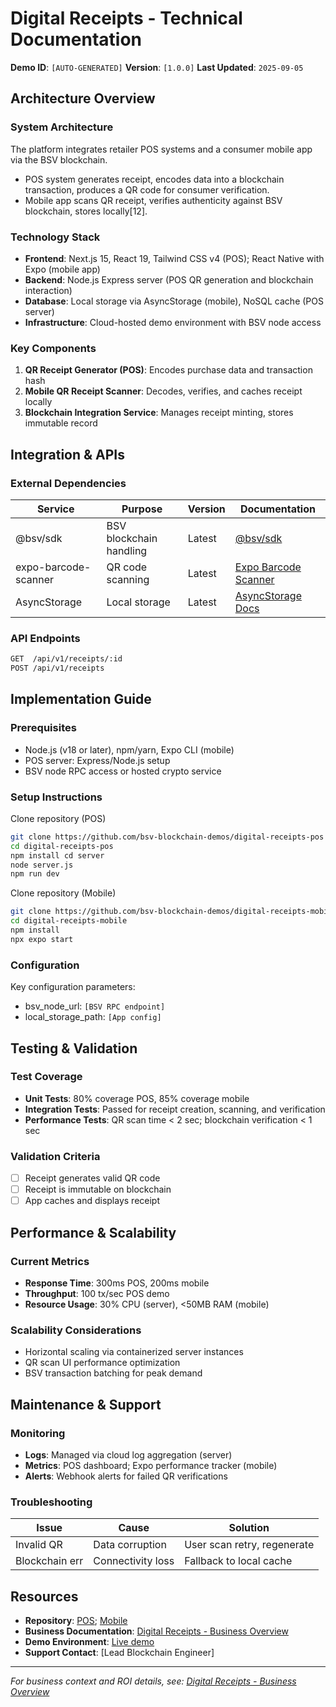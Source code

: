 # Digital Receipts - Technical Documentation

**Demo ID**: `[AUTO-GENERATED]`
**Version**: `[1.0.0]`
**Last Updated**: `2025-09-05`

## Architecture Overview

### System Architecture
The platform integrates retailer POS systems and a consumer mobile app via the BSV blockchain.
- POS system generates receipt, encodes data into a blockchain transaction, produces a QR code for consumer verification.
- Mobile app scans QR receipt, verifies authenticity against BSV blockchain, stores locally[12].

### Technology Stack
- **Frontend**: Next.js 15, React 19, Tailwind CSS v4 (POS); React Native with Expo (mobile app)
- **Backend**: Node.js Express server (POS QR generation and blockchain interaction)
- **Database**: Local storage via AsyncStorage (mobile), NoSQL cache (POS server)
- **Infrastructure**: Cloud-hosted demo environment with BSV node access

### Key Components
1. **QR Receipt Generator (POS)**: Encodes purchase data and transaction hash
2. **Mobile QR Receipt Scanner**: Decodes, verifies, and caches receipt locally
3. **Blockchain Integration Service**: Manages receipt minting, stores immutable record

## Integration & APIs

### External Dependencies
| Service      | Purpose                 | Version | Documentation                                               |
|--------------|-------------------------|---------|------------------------------------------------------------|
| @bsv/sdk     | BSV blockchain handling | Latest  | [@bsv/sdk](https://github.com/bsv-blockchain/bsv-sdk)      |
| expo-barcode-scanner | QR code scanning  | Latest  | [Expo Barcode Scanner](https://docs.expo.dev/versions/latest/sdk/camera/#component) |
| AsyncStorage | Local storage           | Latest  | [AsyncStorage Docs](https://react-native-async-storage.github.io/async-storage/) |

### API Endpoints

```bash
GET  /api/v1/receipts/:id
POST /api/v1/receipts
```

## Implementation Guide

### Prerequisites
- Node.js (v18 or later), npm/yarn, Expo CLI (mobile)
- POS server: Express/Node.js setup
- BSV node RPC access or hosted crypto service

### Setup Instructions

Clone repository (POS)

```bash
git clone https://github.com/bsv-blockchain-demos/digital-receipts-pos
cd digital-receipts-pos
npm install cd server
node server.js
npm run dev
```

Clone repository (Mobile)
```bash
git clone https://github.com/bsv-blockchain-demos/digital-receipts-mobile
cd digital-receipts-mobile
npm install
npx expo start
```

### Configuration

Key configuration parameters:
- bsv_node_url: `[BSV RPC endpoint]`
- local_storage_path: `[App config]`

## Testing & Validation

### Test Coverage
- **Unit Tests**: 80% coverage POS, 85% coverage mobile
- **Integration Tests**: Passed for receipt creation, scanning, and verification
- **Performance Tests**: QR scan time < 2 sec; blockchain verification < 1 sec

### Validation Criteria
- [ ] Receipt generates valid QR code
- [ ] Receipt is immutable on blockchain
- [ ] App caches and displays receipt

## Performance & Scalability

### Current Metrics
- **Response Time**: 300ms POS, 200ms mobile
- **Throughput**: 100 tx/sec POS demo
- **Resource Usage**: 30% CPU (server), <50MB RAM (mobile)

### Scalability Considerations
- Horizontal scaling via containerized server instances
- QR scan UI performance optimization
- BSV transaction batching for peak demand

## Maintenance & Support

### Monitoring
- **Logs**: Managed via cloud log aggregation (server)
- **Metrics**: POS dashboard; Expo performance tracker (mobile)
- **Alerts**: Webhook alerts for failed QR verifications

### Troubleshooting
| Issue         | Cause                        | Solution                    |
|---------------|-----------------------------|-----------------------------|
| Invalid QR    | Data corruption             | User scan retry, regenerate |
| Blockchain err| Connectivity loss           | Fallback to local cache     |

## Resources

- **Repository**: [POS](https://github.com/bsv-blockchain-demos/digital-receipts-pos); [Mobile](https://github.com/bsv-blockchain-demos/digital-receipts-mobile)
- **Business Documentation**: [Digital Receipts - Business Overview](./business-digital-reciept.md)
- **Demo Environment**: [Live demo](https://digital-receipts-us-1.bsvb.tech/)
- **Support Contact**: [Lead Blockchain Engineer]

---
*For business context and ROI details, see: [Digital Receipts - Business Overview](./business.md)*

